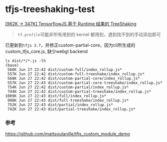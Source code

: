 # tfjs-treeshaking-test

[[962K -> 347K] TensorflowJS 基于 Runtime 结果的 TreeShaking](https://juejin.cn/post/6947198156987711524/)

> `tf.profile`可能非所有用到的 kernel 都用到，遇到找不到的手动添加即可

已更新到`tfjs 3.7`，并修正custom-partial-core，因为cli所生成的custom_tfjs_core.js, 缺少webgl backend

```shell
ls dist/*/*.js -lh                                                                              (base) 
 568K Jun 27 22:42 dist/custom-full/index_rollup.js*
 557K Jun 27 22:42 dist/custom-full-treeshake/index_rollup.js*
 568K Jun 27 22:42 dist/custom-partial-core/index_rollup.js*
 557K Jun 27 22:43 dist/custom-partial-core-treeshake/index_rollup.js*       
 754K Jun 27 22:42 dist/custom-partial/index_rollup.js*
 744K Jun 27 22:42 dist/custom-partial-treeshake/index_rollup.js*
1009K Jun 27 22:43 dist/full/index_rollup.js*
 998K Jun 27 22:43 dist/full-treeshake/index_rollup.js*
 752K Jun 27 22:43 dist/partial/index_rollup.js*
 742K Jun 27 22:43 dist/partial-treeshake/index_rollup.js*
```

### 参考

https://github.com/mattsoulanille/tfjs_custom_module_demo
